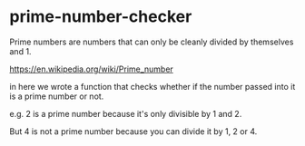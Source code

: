# prime-number-checker

Prime numbers are numbers that can only be cleanly divided by themselves and 1.

https://en.wikipedia.org/wiki/Prime_number

in here we wrote a function that checks whether if the number passed into it is a prime number or not.

e.g. 2 is a prime number because it's only divisible by 1 and 2.

But 4 is not a prime number because you can divide it by 1, 2 or 4.

